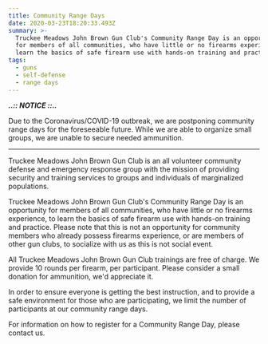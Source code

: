 ```yaml
---
title: Community Range Days
date: 2020-03-23T18:20:33.493Z
summary: >-
  Truckee Meadows John Brown Gun Club's Community Range Day is an opportunity
  for members of all communities, who have little or no firearms experience, to
  learn the basics of safe firearm use with hands-on training and practice.
tags:
  - guns
  - self-defense
  - range days
---
```

***..:: NOTICE ::..***

Due to the Coronavirus/COVID-19 outbreak, we are postponing community range days for the foreseeable future. While we are able to organize small groups, we are unable to secure needed ammunition.

<hr class="border-b-2 border-gray-900 w-48 mb-4" />

Truckee Meadows John Brown Gun Club is an all volunteer community defense and emergency response group with the mission of providing security and training services to groups and individuals of marginalized populations.

Truckee Meadows John Brown Gun Club's Community Range Day is an opportunity for members of all communities, who have little or no firearms experience, to learn the basics of safe firearm use with hands-on training and practice. Please note that this is not an opportunity for community members who already possess firearms experience, or are members of other gun clubs, to socialize with us as this is not social event.

All Truckee Meadows John Brown Gun Club trainings are free of charge. We provide 10 rounds per firearm, per participant. Please consider a small donation for ammunition, we'd appreciate it.

In order to ensure everyone is getting the best instruction, and to provide a safe environment for those who are participating, we limit the number of participants at our community range days.

For information on how to register for a Community Range Day, please contact us.